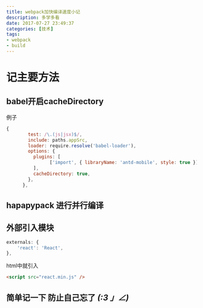 ```yaml
---
title: webpack加快编译速度小记
description: 多学多看
date: 2017-07-27 23:49:37
categories: [技术]
tags:
- webpack
- build
---
```

# 记主要方法
## babel开启cacheDirectory
例子
```js
{
        test: /\.(js|jsx)$/,
        include: paths.appSrc,
        loader: require.resolve('babel-loader'),
        options: {
          plugins: [
                ['import', { libraryName: 'antd-mobile', style: true }],
          ],
          cacheDirectory: true,
        },
      },
```
## hapapypack 进行并行编译
## 外部引入模块
```js
externals: {
	'react': 'React',
},
```
html中就引入
```html
<script src="react.min.js" />
```
## 简单记一下 防止自己忘了  _(:3 」∠)_
<!--more-->